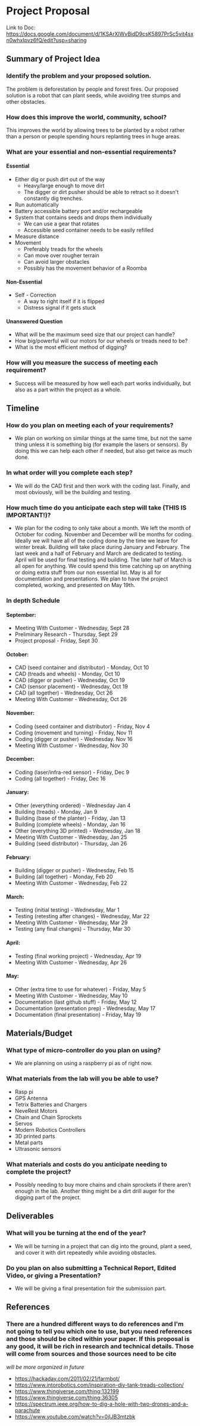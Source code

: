 # Project Proposal

Link to Doc: https://docs.google.com/document/d/1KSArXlWvBidD9csK5897PrSc5vit4sxn0whxIpvz6fQ/edit?usp=sharing

## Summary of Project Idea
### Identify the problem and your proposed solution.
The problem is deforestation by people and forest fires. Our proposed solution is a robot that can plant seeds, while avoiding tree stumps and other obstacles. 
### How does this improve the world, community, school?
This improves the world by allowing trees to be planted by a robot rather than a person or people spending hours replanting trees in huge areas.
### What are your essential and non-essential requirements?
#### Essential
- Either dig or push dirt out of the way 
  - Heavy/large enough to move dirt
  - The digger or dirt pusher should be able to retract so it doesn't constantly dig trenches.
- Run automatically
- Battery accessible battery port and/or rechargeable
- System that contains seeds and drops them individually
  - We can use a gear that rotates
  - Accessible seed container needs to be easily refilled
- Measure distance
- Movement
  - Preferably treads for the wheels
  - Can move over rougher terrain
  - Can avoid larger obstacles
  - Possibly has the movement behavior of a Roomba
#### Non-Essential
- Self - Correction
  - A  way to right itself if it is flipped
  - Distress signal if it gets stuck
#### Unanswered Question
- What will be the maximum seed size that our project can handle?
- How big/powerful will our motors for our wheels or treads need to be?
- What is the most efficient method of digging?

### How will you measure the success of meeting each requirement?
- Success will be measured by how well each part works individually, but also as a part within the project as a whole.

## Timeline
### How do you plan on meeting each of your requirements?
- We plan on working on similar things at the same time, but not the same thing unless it is something big (for example the lasers or sensors). By doing this we can help each other if needed, but also get twice as much done. 
### In what order will you complete each step?
- We will do the CAD first and then work with the coding last. Finally, and most obviously, will be the building and testing.
### How much time do you anticipate each step will take (THIS IS IMPORTANT!)?
- We plan for the coding to only take about a month. We left the month of October for coding. November and December will be months for coding. Ideally we will have all of the coding done by the time we leave for winter break. Building will take place during January and February. The last week and a half of February and March are dedicated to testing.  April will be used for final testing and building. The later half of March is all open for anything. We could spend this time catching up on anything or doing extra stuff from our non essential list. May is all for documentation and presentations. We plan to have the project completed, working, and presented on May 19th.
### In depth Schedule
#### September:
 - Meeting With Customer - Wednesday, Sept 28
 - Preliminary Research - Thursday, Sept 29
 - Project proposal - Friday, Sept 30

#### October:
 - CAD (seed container and distributor) -  Monday, Oct 10
 - CAD (treads and wheels) - Monday, Oct 10
 - CAD (digger or pusher) - Wednesday, Oct 19
 - CAD (sensor placement) - Wednesday, Oct 19
 - CAD (all together) - Wednesday, Oct 26
 - Meeting With Customer - Wednesday, Oct 26

#### November:
 - Coding (seed container and distributor) - Friday, Nov 4
 - Coding (movement and turning) - Friday, Nov 11
 - Coding (digger or pusher) - Wednesday. Nov 16
 - Meeting With Customer - Wednesday, Nov 30

#### December:
 - Coding (laser/infra-red sensor) - Friday, Dec 9
 - Coding (all together) - Friday, Dec 16

#### January:
 - Other (everything ordered) - Wednesday Jan 4
 - Building (treads) - Monday, Jan 9
 - Building (base of the planter) - Friday, Jan 13
 - Building (complete wheels) - Monday, Jan 16
 - Other (everything 3D printed) - Wednesday, Jan 18
 - Meeting With Customer - Wednesday, Jan 25
 - Building (seed distributor) - Thursday, Jan 26

#### February:
 - Building (digger or pusher) - Wednesday, Feb 15
 - Building (all together) - Monday, Feb 20
 - Meeting With Customer - Wednesday, Feb 22

#### March:
 - Testing (initial testing) - Wednesday, Mar 1 
 - Testing (retesting after changes) - Wednesday, Mar 22
 - Meeting With Customer - Wednesday, Mar 29
 - Testing (any final changes) - Thursday, Mar 30

#### April:
 - Testing (final working project) - Wednesday, Apr 19
 - Meeting With Customer - Wednesday, Apr 26

#### May:
 - Other (extra time to use for whatever) - Friday, May 5
 - Meeting With Customer - Wednesday, May 10
 - Documentation (last github stuff) - Friday, May 12
 - Documentation (presentation prep) - Wednesday, May 17
 - Documentation (final presentation) - Friday, May 19

## Materials/Budget
### What type of micro-controller do you plan on using?
- We are planning on using a raspberry pi as of right now.
### What materials from the lab will you be able to use?
- Rasp pi
- GPS Antenna
- Tetrix Batteries and Chargers
- NeveRest Motors
- Chain and Chain Sprockets
- Servos
- Modern Robotics Controllers
- 3D printed parts
- Metal parts
- Ultrasonic sensors
### What materials and costs do you anticipate needing to complete the project?
- Possibly needing to buy more chains and chain sprockets if there aren’t enough in the lab. Another thing might be a dirt drill auger for the digging part of the project.


## Deliverables
### What will you be turning at the end of the year?
- We will be turning in a project that can dig into the ground, plant a seed, and cover it with dirt repeatedly while avoiding obstacles.
### Do you plan on also submitting a Technical Report, Edited Video, or giving a Presentation?
- We will be giving a final presentation foir the submission part.


## References
### There are a hundred different ways to do references and I'm not going to tell you which one to use, but you need references and those should be cited within your paper.  If this proposal is any good, it will be rich in research and technical details.  Those will come from sources and those sources need to be cite
*will be more organized in future*
- https://hackaday.com/2011/02/21/farmbot/ 
- https://www.intorobotics.com/inspiration-diy-tank-treads-collection/ 
- https://www.thingiverse.com/thing:132199 
- https://www.thingiverse.com/thing:36305 
- https://spectrum.ieee.org/how-to-dig-a-hole-with-two-drones-and-a-parachute 
- https://www.youtube.com/watch?v=0jIJB3mtzbk 

